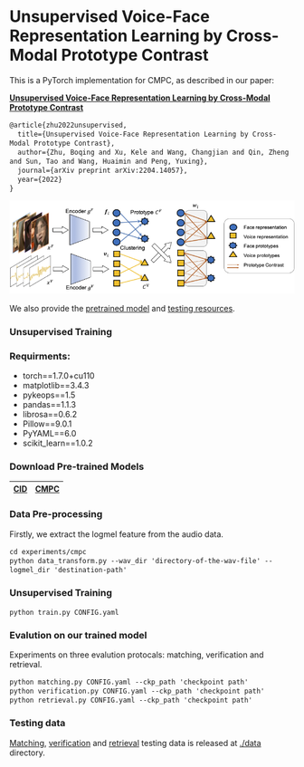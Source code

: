 # Unsupervised Voice-Face Representation Learning by Cross-Modal Prototype Contrast

This is a PyTorch implementation for CMPC, as described in our paper:


**[Unsupervised Voice-Face Representation Learning by Cross-Modal Prototype Contrast](https://arxiv.org/abs/2204.14057)**

```angular2html
@article{zhu2022unsupervised,
  title={Unsupervised Voice-Face Representation Learning by Cross-Modal Prototype Contrast},
  author={Zhu, Boqing and Xu, Kele and Wang, Changjian and Qin, Zheng and Sun, Tao and Wang, Huaimin and Peng, Yuxing},
  journal={arXiv preprint arXiv:2204.14057},
  year={2022}
}
```


![Framework](./img/fig_pipeline.png)


We also provide the [pretrained model](#unsupervised-training) and [testing resources](#testing-data).
### Unsupervised Training



### Requirments:

* torch==1.7.0+cu110
* matplotlib==3.4.3
* pykeops==1.5
* pandas==1.1.3
* librosa==0.6.2
* Pillow==9.0.1
* PyYAML==6.0
* scikit_learn==1.0.2

### Download Pre-trained Models
<a href="https://github.com/Cocoxili/CMPC/releases/download/v1.0.0/checkpoint_CID.pth.tar">CID</a>| <a href="https://github.com/Cocoxili/CMPC/releases/download/v1.0.0/checkpoint_CMPC.pth.tar">CMPC</a>
------ | ------

### Data Pre-processing
Firstly, we extract the logmel feature from the audio data.

```angular2html
cd experiments/cmpc
python data_transform.py --wav_dir 'directory-of-the-wav-file' --logmel_dir 'destination-path'
```


### Unsupervised Training

```angular2html
python train.py CONFIG.yaml
```

### Evalution on our trained model
Experiments on three evalution protocals: matching, verification and retrieval.

```angular2html
python matching.py CONFIG.yaml --ckp_path 'checkpoint path'
python verification.py CONFIG.yaml --ckp_path 'checkpoint path'
python retrieval.py CONFIG.yaml --ckp_path 'checkpoint path'
```

### Testing data

[Matching](./data/matching), [verification](./data/veriflist) and [retrieval](./data/retrieval) testing data is released at [./data](./data) directory.